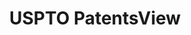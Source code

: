 ---
layout: default
bigquery: https://console.cloud.google.com/bigquery?p=patents-public-data&d=patentsview&page=dataset
citation: Attribution should be given to PatentsView for use, distribution, or derivative
  works.
code: https://github.com/CSSIP-AIR/PatentsView-Code-Snippets/
contributors: USPTO
cost: None
description: 'PatentsView includes US patent data including raw data (summaries, applications,
  pregrant applications), disambugations of inventors and assignees, and inventor
  gender estimates.  Also foreign priority data, # of figures and sheets, and government
  interest statements.'
documentation: https://patentsview.org/query/builder-faqs
last_edit: 04/07/2022, 11:40:25
location: https://patentsview.org/
maintained_by: USPTO
record_creation_timestamp: 12/2/2020 17:20:46
schema_fields:
- assignee_id
- rule_47
- kind
- state
- symbol_position
- num_claims
- latitude
- latin_name
- city
- rawinventor_id
- citation_id
- county
- classification_data_source
- inventor_id
- filename
- disamb_inventor_id_20180528
- subsection_id
- action_date
- term_disclaimer
- disamb_assignee_id_20200331
- term_grant
- doctype
- section_id
- section
- mainclass_id
- contract_award_number
- withdrawn
- number
- disamb_inventor_id_20190312
- organization
- disamb_inventor_id_20191008
- subgroup
- rel_id
- rawlocation_id
- disclaimer_date
- text
- num
- location_id
- field_id
- organization_id
- male_flag
- longitude
- name_first
- abstract
- title
- classification_value
- level_one
- variety
- fname
- sector_title
- disamb_assignee_id_20181127
- disamb_inventor_id_20171003
- _102_date
- doc_type
- applicant_type
- subcategory_id
- disamb_inventor_id_20201229
- role
- ipc_class
- gi_statement
- publication_number
- county_fips
- subgroup_id
- disamb_inventor_id_20170808
- status
- term_extension
- group_id
- type
- level_two
- subclass
- exemplary
- disamb_assignee_id_20191008
- male
- disamb_inventor_id_20170307
- reldocno
- ipc_version_indicator
- rawassignee_id
- classification_status
- name_last
- _371_date
- designation
- num_figures
- id
- level_three
- country_transformed
- series_code
- uuid
- category
- disamb_inventor_id_20190820
- latlong
- main_group
- application_id
- relkind
- disamb_assignee_id_20190820
- lapse_of_patent
- classification_level
- name
- disamb_inventor_id_20200331
- lawyer_id
- lname
- dependent
- country
- category_id
- deceased
- disamb_assignee_id_20190312
- f102_date
- state_fips
- subclass_id
- length
- disamb_inventor_id_20191231
- sequence
- patent_id
- date
- disamb_inventor_id_20200929
- field_title
- disamb_assignee_id_20191231
- f371_date
- disamb_assignee_id_20200929
- disamb_inventor_id_20200630
- group
- disamb_inventor_id_20181127
- disamb_assignee_id_20200630
- attribution_status
- disamb_inventor_id_20171226
- num_sheets
shortname: patentsview
tags:
- disambiguation
- United States
- gender
terms_of_use: Creative Commons Attribution 4.0 International License.
timeframe: 1963-1999
title: USPTO PatentsView
uuid: cf1780b1-e265-4e49-8d1d-83b9cfe0fd9a
---